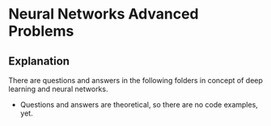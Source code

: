# Neural Networks Advanced Problems

## Explanation

There are questions and answers in the following folders in concept of deep learning and neural networks. 
- Questions and answers are theoretical, so there are no code examples, yet.